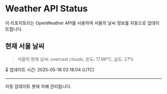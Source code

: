 
# Weather API Status

이 리포지토리는 OpenWeather API를 사용하여 서울의 날씨 정보를 자동으로 업데이트합니다.

## 현재 서울 날씨
> 서울의 현재 날씨: overcast clouds, 온도: 17.98°C, 습도: 27%

⏳ 업데이트 시간: 2025-05-18 02:18:04 (UTC)

---
자동 업데이트 봇에 의해 관리됩니다.
